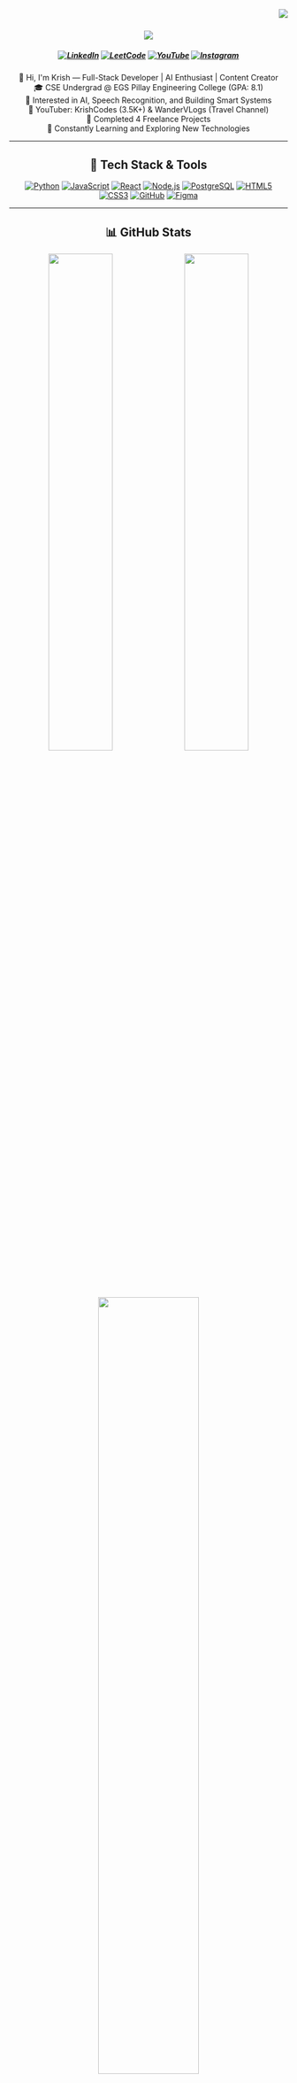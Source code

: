 <img align="right" src="https://visitor-badge.laobi.icu/badge?page_id=Krishnarajan7">

<h1 align="center">
  <a href="https://git.io/typing-svg">
    <img src="https://readme-typing-svg.herokuapp.com/?lines=Hello,+There!+👋;This+is+Krishnarajan....;Nice+to+meet+you!¢er=true&size=30">
  </a>
</h1>

<h5 align="center">
  <a href="https://www.linkedin.com/in/krishnarajan007" title="LinkedIn Profile"><img src="https://img.shields.io/badge/LinkedIn-0077B5?style=flat-square&logo=linkedin&logoColor=white" alt="LinkedIn" /></a>
  <a href="https://leetcode.com/krish_coder007/" title="LeetCode Profile"><img src="https://img.shields.io/badge/LeetCode-FCBA04?style=flat-square&logo=leetcode&logoColor=black" alt="LeetCode" /></a>
  <a href="https://youtube.com/@krishcodes-io" title="YouTube Channel"><img src="https://img.shields.io/badge/YouTube-FF0000?style=flat-square&logo=youtube&logoColor=white" alt="YouTube" /></a>
  <a href="https://www.instagram.com/_.krish.irizz" title="Instagram Profile"><img src="https://img.shields.io/badge/Instagram-E4405F?style=flat-square&logo=instagram&logoColor=white" alt="Instagram" /></a>
</h5>

<p align="center">
  👋 Hi, I'm Krish — Full-Stack Developer | AI Enthusiast | Content Creator <br>
  🎓 CSE Undergrad @ EGS Pillay Engineering College (GPA: 8.1) <br>
  🧠 Interested in AI, Speech Recognition, and Building Smart Systems <br>
  🎥 YouTuber: KrishCodes (3.5K+) & WanderVLogs (Travel Channel) <br>
  💼 Completed 4 Freelance Projects<br>
  🧩 Constantly Learning and Exploring New Technologies
</p>

---

<h2 align="center">🚀 Tech Stack & Tools</h2>
<p align="center">
  <a href="https://www.python.org/"><img src="https://img.shields.io/badge/Python-3776AB?style=flat-square&logo=python&logoColor=white" alt="Python" /></a>
  <a href="https://developer.mozilla.org/en-US/docs/Web/JavaScript"><img src="https://img.shields.io/badge/JavaScript-F7DF1E?style=flat-square&logo=javascript&logoColor=black" alt="JavaScript" /></a>
  <a href="https://reactjs.org/"><img src="https://img.shields.io/badge/React-61DAFB?style=flat-square&logo=react&logoColor=white" alt="React" /></a>
  <a href="https://nodejs.org/"><img src="https://img.shields.io/badge/Node.js-339933?style=flat-square&logo=node.js&logoColor=white" alt="Node.js" /></a>
  <a href="https://www.postgresql.org/"><img src="https://img.shields.io/badge/PostgreSQL-4169E1?style=flat-square&logo=postgresql&logoColor=white" alt="PostgreSQL" /></a>
  <a href="https://developer.mozilla.org/en-US/docs/Web/HTML"><img src="https://img.shields.io/badge/HTML5-E34F26?style=flat-square&logo=html5&logoColor=white" alt="HTML5" /></a>
  <a href="https://developer.mozilla.org/en-US/docs/Web/CSS"><img src="https://img.shields.io/badge/CSS3-1572B6?style=flat-square&logo=css3&logoColor=white" alt="CSS3" /></a>
  <a href="https://github.com/"><img src="https://img.shields.io/badge/GitHub-181717?style=flat-square&logo=github&logoColor=white" alt="GitHub" /></a>
  <a href="https://www.figma.com/"><img src="https://img.shields.io/badge/Figma-F24E1E?style=flat-square&logo=figma&logoColor=white" alt="Figma" /></a>
</p>

---

<h2 align="center">📊 GitHub Stats</h2>
<p align="center">
  <img width="48%" src="https://github-readme-streak-stats.herokuapp.com/?user=Krishnarajan7&theme=radical" />
  <img width="48%" src="https://github-readme-stats.vercel.app/api?username=Krishnarajan7&show_icons=true&theme=radical" />
</p>
<p align="center">
  <img width="60%" src="https://github-readme-stats.vercel.app/api/top-langs/?username=Krishnarajan7&layout=compact&theme=radical" />
</p>
<p align="center">
  <img src="https://github-readme-activity-graph.vercel.app/graph?username=Krishnarajan7&theme=react-dark&bg_color=20232a&hide_border=true" width="100%" />
</p>

---

<h2 align="center">📌 Featured Projects</h2>
<div align="center">
  <a href="https://github.com/Krishnarajan7/EduVerse" title="EduVerse">
    <img height="120" src="https://github-readme-stats.vercel.app/api/pin/?username=Krishnarajan7&repo=EduVerse&theme=react&border_color=61dafb&border_radius=10">
  </a>
  <a href="https://github.com/Krishnarajan7/Krish-Portfolio" title="Krish Portfolio">
    <img height="120" src="https://github-readme-stats.vercel.app/api/pin/?username=Krishnarajan7&repo=Krish-Portfolio&theme=react&border_color=61dafb&border_radius=10">
  </a>
</div>

<h4 align="center">
  <a href="https://github.com/Krishnarajan7?tab=repositories">🔍 Explore More Projects</a>
</h4>

---

<p align="center">
  ⚡ Fun Fact: I’m a huge fan of MS Dhoni! 🏏🔥 <br>
  📫 Reach Me: <a href="mailto:krishh.v777@gmail.com">krishh.v777@gmail.com</a>
</p>
